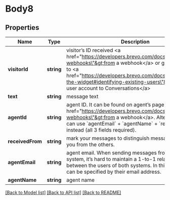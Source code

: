 # Body8

## Properties
Name | Type | Description | Notes
------------ | ------------- | ------------- | -------------
**visitorId** | **string** | visitor’s ID received &lt;a href&#x3D;\"https://developers.brevo.com/docs/conversations-webhooks\"&gt;from a webhook&lt;/a&gt; or generated by you to &lt;a href&#x3D;\"https://developers.brevo.com/docs/customize-the-widget#identifying-existing-users\"&gt;bind existing user account to Conversations&lt;/a&gt; | 
**text** | **string** | message text | 
**agentId** | **string** | agent ID. It can be found on agent’s page or received &lt;a href&#x3D;\"https://developers.brevo.com/docs/conversations-webhooks\"&gt;from a webhook&lt;/a&gt;. Alternatively, you can use &#x60;agentEmail&#x60; + &#x60;agentName&#x60; + &#x60;receivedFrom&#x60; instead (all 3 fields required). | [optional] 
**receivedFrom** | **string** | mark your messages to distinguish messages created by you from the others. | [optional] 
**agentEmail** | **string** | agent email. When sending messages from a standalone system, it’s hard to maintain a 1-to-1 relationship between the users of both systems. In this case, an agent can be specified by their email address. | [optional] 
**agentName** | **string** | agent name | [optional] 

[[Back to Model list]](../../README.md#documentation-for-models) [[Back to API list]](../../README.md#documentation-for-api-endpoints) [[Back to README]](../../README.md)


